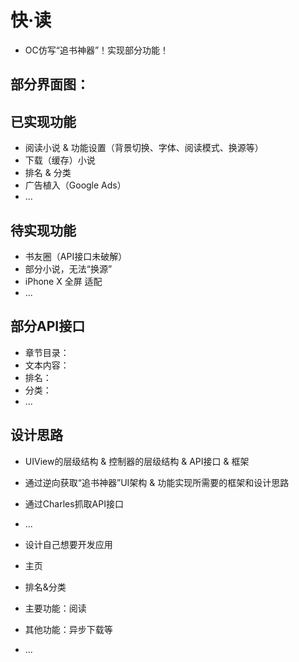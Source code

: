 # 快·读

 - OC仿写“追书神器”！实现部分功能！
 
 ## 部分界面图：
 
 
 ## 已实现功能
 
* 阅读小说 & 功能设置（背景切换、字体、阅读模式、换源等）
* 下载（缓存）小说
* 排名 & 分类
* 广告植入（Google Ads）
* ...

## 待实现功能

* 书友圈（API接口未破解）
* 部分小说，无法“换源”
* iPhone X 全屏 适配
* ...

## 部分API接口

* 章节目录：
* 文本内容：
* 排名：
* 分类：
* ...

## 设计思路

* UIView的层级结构 & 控制器的层级结构 & API接口 & 框架
 * 通过逆向获取“追书神器”UI架构 & 功能实现所需要的框架和设计思路
 * 通过Charles抓取API接口
 * ...

* 设计自己想要开发应用
 * 主页
 * 排名&分类
 * 主要功能：阅读
 * 其他功能：异步下载等
 * ...
 
 

